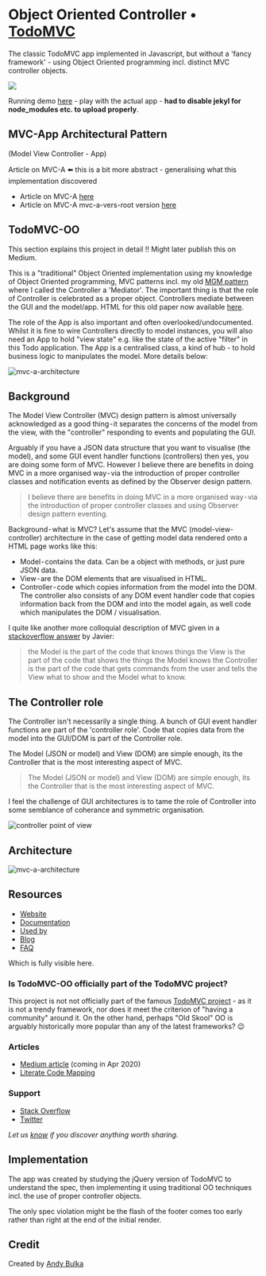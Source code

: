 # Object Oriented Controller • [TodoMVC](http://todomvc.com)

The classic TodoMVC app implemented in Javascript, but without a 'fancy framework' - using Object Oriented programming incl. distinct MVC controller objects.

![](https://github.com/tastejs/todomvc-app-css/raw/master/screenshot.png)

Running demo [here](https://abulka.github.io/todomvc-oo/index.html)  -  play with the actual app - **had to disable jekyl for node_modules etc. to upload properly**.

## MVC-App Architectural Pattern

(Model View Controller - App)

Article on MVC-A  ⬅️ this is a bit more abstract - generalising what this implementation discovered
- Article on MVC-A [here](https://abulka.github.io/todomvc-oo/mvc-a)
- Article on MVC-A mvc-a-vers-root version [here](mvc-a-vers-root.md)

## TodoMVC-OO

This section explains this project in detail !!  Might later publish this on Medium.

This is a "traditional" Object Oriented implementation using my knowledge of Object Oriented programming, MVC patterns incl. my old [MGM pattern](http://www.andypatterns.com/index.php/design_patterns/model_gui_mediator_pattern/) where I called the Controller a 'Mediator'. The important thing is that the role of Controller is celebrated as a proper object. Controllers mediate between the GUI and the model/app. HTML for this old paper now available [here](https://abulka.github.io/todomvc-oo/pdf_as_html/andybulkamodelguimediatorpattern.html).

The role of the App is also important and often overlooked/undocumented. Whilst it is fine to wire Controllers directly to model instances, you will also need an App to hold "view state" e.g. like the state of the active "filter" in this Todo application.  The App is a centralised class, a kind of hub - to hold business logic to manipulates the model. More details below:


![mvc-a-architecture](https://raw.githubusercontent.com/abulka/todomvc-oo/master/docs/images/MVC-A-MGM-Architecture.svg?sanitize=true)

## Background

The Model View Controller (MVC) design pattern is almost universally acknowledged as a good thing - it separates the concerns of the model from the view, with the "controller" responding to events and populating the GUI.

Arguably if you have a JSON data structure that you want to visualise (the model), and some GUI event handler functions (controllers) then yes, you are doing some form of MVC. However I believe there are benefits in doing MVC in a more organised way - via the introduction of proper controller classes and notification events as defined by the Observer design pattern.

> I believe there are benefits in doing MVC in a more organised way - via the introduction of proper controller classes and using Observer design pattern eventing.

Background - what is MVC?
Let's assume that the MVC (model-view-controller) architecture in the case of getting model data rendered onto a HTML page works like this:
- Model - contains the data. Can be a object with methods, or just pure JSON data.
- View - are the DOM elements that are visualised in HTML.
- Controller - code which copies information from the model into the DOM. The controller also consists of any DOM event handler code that copies information back from the DOM and into the model again, as well code which manipulates the DOM / visualisation.

I quite like another more colloquial description of MVC given in a [stackoverflow answer](https://stackoverflow.com/questions/2626803/mvc-model-view-controller-can-it-be-explained-in-simple-terms) by Javier:

> the Model is the part of the code that knows things
> the View is the part of the code that shows the things the Model knows
> the Controller is the part of the code that gets commands from the user and tells the View what to show and the Model what to know.

## The Controller role
The Controller isn't necessarily a single thing. A bunch of GUI event handler functions are part of the 'controller role'. Code that copies data from the model into the GUI/DOM is part of the Controller role.

The Model (JSON or model) and View (DOM) are simple enough, its the Controller that is the most interesting aspect of MVC.

> The Model (JSON or model) and View (DOM) are simple enough, its the Controller that is the most interesting aspect of MVC.

I feel the challenge of GUI architectures is to tame the role of Controller into some semblance of coherance and symmetric organisation.


![controller point of view](https://raw.githubusercontent.com/abulka/todomvc-oo/master/out/docs/plantuml/mvc-a-controller-pov/mvc-a-controller-pov.svg?sanitize=true)

## Architecture

![mvc-a-architecture](https://raw.githubusercontent.com/tcab/pagestest/master/docs/images/mvc-a-architecture.svg?sanitize=true)

## Resources

- [Website](https://www.gituml.com/editz/134)
- [Documentation](https://www.gituml.com/editz/134)
- [Used by](https://github.com/abulka/todomvc-oo)
- [Blog](https://www.gituml.com/editz/136)
- [FAQ](https://www.gituml.com/editz/136)

Which is fully visible here.

### Is TodoMVC-OO officially part of the TodoMVC project?

This project is not not officially part of the famous [TodoMVC project](http://todomvc.com/) - as it is not a trendy framework, nor does it meet the criterion of "having a community" around it.  On the other hand, perhaps "Old Skool" OO is arguably historically more popular than any of the latest frameworks? 😉

### Articles

- [Medium article]()  (coming in Apr 2020)
- [Literate Code Mapping](https://github.com/abulka/lcodemaps)


### Support

- [Stack Overflow](http://stackoverflow.com/questions/tagged/MVC-A)
- [Twitter](http://twitter.com/unjazz)

*Let us [know](https://github.com/tastejs/todomvc/issues) if you discover anything worth sharing.*


## Implementation

The app was created by studying the jQuery version of TodoMVC to understand the spec, then implementing it using traditional OO techniques incl. the use of proper controller objects.

The only spec violation might be the flash of the footer comes too early rather than right at the end of the initial render.

## Credit

Created by [Andy Bulka](http://andypatterns.com)

